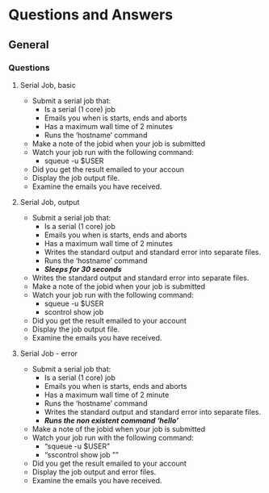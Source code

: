 # Questions and Answers

## General

### Questions

1. Serial Job, basic
   - Submit a serial job that:
     * Is a serial (1 core) job 
     * Emails you when is starts, ends and aborts
     * Has a maximum wall time of 2 minutes
     * Runs the ‘hostname’ command
   - Make a note of the jobid when your job is submitted
   - Watch your job run with the following command:
     * squeue -u $USER
   - Did you get the result emailed to your accoun
   - Display the job output file.
   - Examine the emails you have received.  
     
       
1. Serial Job, output
   - Submit a serial job that: 
     * Is a serial (1 core) job 
     * Emails you when is starts, ends and aborts
     * Has a maximum wall time of 2 minutes
     * Writes the standard output and standard error into separate files.
     * Runs the ‘hostname’ command
     * ***Sleeps for 30 seconds***
   - Writes the standard output and standard error into separate files.
   - Make a note of the jobid when your job is submitted
   - Watch your job run with the following command:
     * squeue -u $USER
     * scontrol show job <jobid>
   - Did you get the result emailed to your account
   - Display the job output file.
   - Examine the emails you have received.

1. Serial Job - error
   - Submit a serial job that:
     * Is a serial (1 core) job 
     * Emails you when is starts, ends and aborts
     * Has a maximum wall time of 2 minute
     * Runs the ‘hostname’ command
     * Writes the standard output and standard error into separate files.
     * ***Runs the non existent command ‘hello’***
   - Make a note of the jobid when your job is submitted
   - Watch your job run with the following command: 
     * “squeue -u $USER”
     * “sscontrol show job <jobid>””
   - Did you get the result emailed to your account
   - Display the job output and error files. 
   - Examine the emails you have received.


